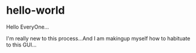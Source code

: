 # hello-world

Hello EveryOne...

I'm really new to this process...And I am makingup myself how to habituate to this GUI...
